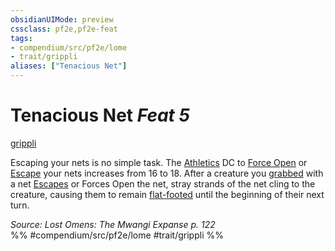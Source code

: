 ```yaml
---
obsidianUIMode: preview
cssclass: pf2e,pf2e-feat
tags:
- compendium/src/pf2e/lome
- trait/grippli
aliases: ["Tenacious Net"]
---
```

# Tenacious Net  *Feat 5*  
[grippli](../../rules/traits/grippli-b2.md)  


Escaping your nets is no simple task. The [Athletics](../skills.md#Athletics) DC to [Force Open](../../rules/actions/force-open.md) or [Escape](../../rules/actions/escape.md) your nets increases from 16 to 18. After a creature you [grabbed](../../rules/conditions.md#Grabbed) with a net [Escapes](../../rules/actions/escape.md) or Forces Open the net, stray strands of the net cling to the creature, causing them to remain [flat-footed](../../rules/conditions.md#Flat-footed) until the beginning of their next turn.

*Source: Lost Omens: The Mwangi Expanse p. 122*  
%% #compendium/src/pf2e/lome #trait/grippli %%